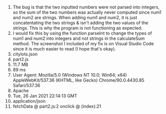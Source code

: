 1. The bug is that the two inputted numbers were not parsed into integers, so the sum of the two numbers was actually never computed since num1 and num2 are strings.
When adding num1 and num2, it is just concatentating the two strings & isn't adding the two values of the strings. This is why the program is not functioning as expected.
2. I would fix this by using the function parseInt to change the types of num1 and num2 into integers and not strings in the calculateSum method. The screenshot I included of my fix is on Visual Studio Code since it is much easier to read (I hope that's okay).
3. citylots.json
4. part2.js
5. 11.7 MB
6. 89 ms
7. User Agent: Mozilla/5.0 (Windows NT 10.0; Win64; x64) AppleWebKit/537.36 (KHTML, like Gecko) Chrome/90.0.4430.85 Safari/537.36
8. Apache
9. Tue, 26 Jan 2021 22:14:13 GMT
10. application/json
11. fetchData @ part2.js:2 onclick @ (index):21

